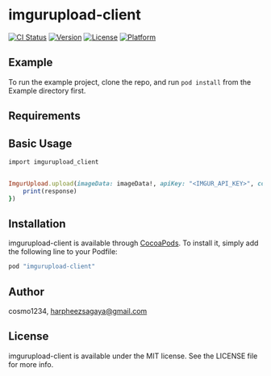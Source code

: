 # imgurupload-client

[![CI Status](http://img.shields.io/travis/cosmo1234/imgurupload-client.svg?style=flat)](https://travis-ci.org/cosmo1234/imgurupload-client)
[![Version](https://img.shields.io/cocoapods/v/imgurupload-client.svg?style=flat)](http://cocoapods.org/pods/imgurupload-client)
[![License](https://img.shields.io/cocoapods/l/imgurupload-client.svg?style=flat)](http://cocoapods.org/pods/imgurupload-client)
[![Platform](https://img.shields.io/cocoapods/p/imgurupload-client.svg?style=flat)](http://cocoapods.org/pods/imgurupload-client)

## Example

To run the example project, clone the repo, and run `pod install` from the Example directory first.

## Requirements

## Basic Usage

```ruby
import imgurupload_client


ImgurUpload.upload(imageData: imageData!, apiKey: "<IMGUR_API_KEY>", completionHandler: { (response) in
    print(response)
})
```


## Installation

imgurupload-client is available through [CocoaPods](http://cocoapods.org). To install
it, simply add the following line to your Podfile:

```ruby
pod "imgurupload-client"
```

## Author

cosmo1234, harpheezsagaya@gmail.com

## License

imgurupload-client is available under the MIT license. See the LICENSE file for more info.

